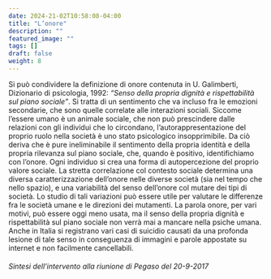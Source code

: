 ```yaml
---
date: 2024-21-02T10:58:08-04:00
title: "L’onore"
description: ""
featured_image: ""
tags: []
draft: false
weight: 8
---
```


Si può condividere la definizione di onore contenuta in U. Galimberti, Dizionario di psicologia, 1992: *“Senso della propria dignità e rispettabilità sul piano sociale”*. Si tratta di un sentimento che va incluso fra le emozioni secondarie, che sono quelle correlate alle interazioni sociali. Siccome l’essere umano è un animale sociale, che non può prescindere dalle relazioni con gli individui che lo circondano, l’autorappresentazione del proprio ruolo nella società è uno stato psicologico insopprimibile. Da ciò deriva che è pure ineliminabile il sentimento della propria identità e della propria rilevanza sul piano sociale, che, quando è positivo, identifichiamo con l’onore. Ogni individuo si crea una forma di autopercezione del proprio valore sociale. La stretta correlazione col contesto sociale determina una diversa caratterizzazione dell’onore nelle diverse società (sia nel tempo che nello spazio), e una variabilità del senso dell’onore col mutare dei tipi di società. Lo studio di tali variazioni può essere utile per valutare le differenze fra le società umane e le direzioni dei mutamenti. La parola onore, per vari motivi, può essere oggi meno usata, ma il senso della propria dignità e rispettabilità sul piano sociale non verrà mai a mancare nella psiche umana. Anche in Italia si registrano vari casi di suicidio causati da una profonda lesione di tale senso in conseguenza di immagini e parole appostate su internet e non facilmente cancellabili.

###### Sintesi dell’intervento alla riunione di Pegaso del 20-9-2017
